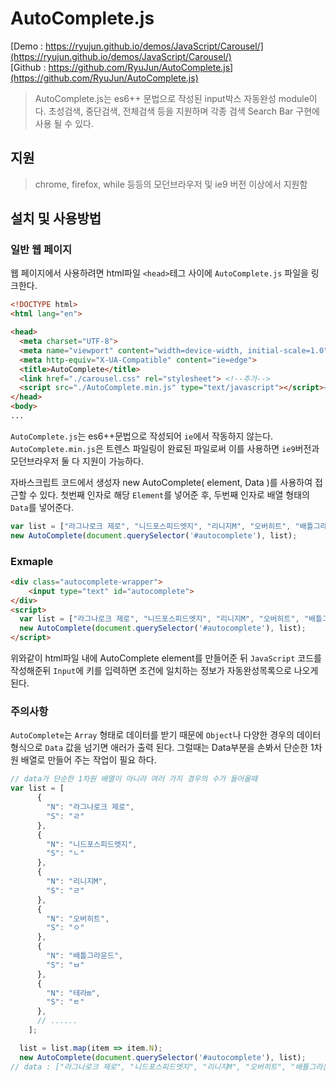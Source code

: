# AutoComplete.js
[Demo   : https://ryujun.github.io/demos/JavaScript/Carousel/](https://ryujun.github.io/demos/JavaScript/Carousel/)<br>
[Github : https://github.com/RyuJun/AutoComplete.js](https://github.com/RyuJun/AutoComplete.js)
> AutoComplete.js는 es6++ 문법으로 작성된 input박스 자동완성 module이다. 
> 초성검색, 중단검색, 전체검색 등을 지원하며 각종 검색 Search Bar 구현에 사용 될 수 있다.

## 지원
> chrome, firefox, while 등등의 모던브라우저 및 ie9 버전 이상에서 지원함

## 설치 및 사용방법

### 일반 웹 페이지

웹 페이지에서 사용하려면 html파일 `<head>`테그 사이에 `AutoComplete.js` 파일을 링크한다.

```html
<!DOCTYPE html>
<html lang="en">

<head>
  <meta charset="UTF-8">
  <meta name="viewport" content="width=device-width, initial-scale=1.0">
  <meta http-equiv="X-UA-Compatible" content="ie=edge">
  <title>AutoComplete</title>
  <link href="./carousel.css" rel="stylesheet"> <!--추가-->
  <script src="./AutoComplete.min.js" type="text/javascript"></script><!--추가-->
</head>
<body>
...

```
`AutoComplete.js`는 es6++문법으로 작성되어 `ie`에서 작동하지 않는다.<br>
`AutoComplete.min.js`은 트렌스 파일링이 완료된 파일로써 이를 사용하면 `ie9`버전과 모던브라우저 둘 다 지원이 가능하다.<br>


자바스크립트 코드에서 생성자 new AutoComplete( element, Data )를 사용하여 접근할 수 있다. 첫번째 인자로 해당 `Element`를 넣어준 후, 두번째 인자로 배열 형태의 `Data`를 넣어준다.
```js
var list = ["라그나로크 제로", "니드포스피드엣지", "리니지M", "오버히트", "배틀그라운드", "테라m", "열혈강호forkakao", "AxE", "페이트 그랜드 오더", "리니지", "던전앤파이터", "바람의나라", "메이플스토리", "블레이드앤소울", "리니지2 레볼루션", "아이온", "마비노기", "마비노기영웅전", "리니지2", "거상", "피파온라인3", "다크에덴", "테일즈위버", "뮤오리진[Android]", "뮤오리진[iOS]", "아키에이지", "리그오브레전드", "테라", "서든어택", "오버워치", "모두의마블 for kakao", "세븐나이츠", "레이븐", "별이되어라!", "포켓 메이플스토리", "서머너즈워", "아이모", "몬스터길들이기", "클래시 오브 클랜", "레알팜", "히트캔", "괴리성밀리언아서", "하얀고양이 프로젝트", "갓오브하이스쿨"];
new AutoComplete(document.querySelector('#autocomplete'), list);
```

### Exmaple

```html
<div class="autocomplete-wrapper">
    <input type="text" id="autocomplete">
</div>
<script>
  var list = ["라그나로크 제로", "니드포스피드엣지", "리니지M", "오버히트", "배틀그라운드", "테라m", "열혈강호forkakao", "AxE", "페이트 그랜드 오더", "리니지", "던전앤파이터", "바람의나라", "메이플스토리", "블레이드앤소울", "리니지2 레볼루션", "아이온", "마비노기", "마비노기영웅전", "리니지2", "거상", "피파온라인3", "다크에덴", "테일즈위버", "뮤오리진[Android]", "뮤오리진[iOS]", "아키에이지", "리그오브레전드", "테라", "서든어택", "오버워치", "모두의마블 for kakao", "세븐나이츠", "레이븐", "별이되어라!", "포켓 메이플스토리", "서머너즈워", "아이모", "몬스터길들이기", "클래시 오브 클랜", "레알팜", "히트캔", "괴리성밀리언아서", "하얀고양이 프로젝트", "갓오브하이스쿨"];
  new AutoComplete(document.querySelector('#autocomplete'), list);
</script>
```
위와같이 html파일 내에 AutoComplete element를 만들어준 뒤 `JavaScript` 코드를 작성해준뒤 `Input`에 키를 입력하면 조건에 일치하는 정보가 자동완성목록으로 나오게 된다.


### 주의사항
`AutoComplete`는 `Array` 형태로 데이터를 받기 때문에 `Object`나 다양한 경우의 데이터 형식으로 `Data` 값을 넘기면 애러가 출력 된다. 그럴때는 Data부분을 손봐서 단순한 1차원 배열로 만들어 주는 작업이 필요 하다. 
```js
// data가 단순한 1차원 배열이 아니라 여러 가지 경우의 수가 들어올때
var list = [
      {
        "N": "라그나로크 제로",
        "S": "ㄹ"
      },
      {
        "N": "니드포스피드엣지",
        "S": "ㄴ"
      },
      {
        "N": "리니지M",
        "S": "ㄹ"
      },
      {
        "N": "오버히트",
        "S": "ㅇ"
      },
      {
        "N": "배틀그라운드",
        "S": "ㅂ"
      },
      {
        "N": "테라m",
        "S": "ㅌ"
      },
      // ......
    ]; 

  list = list.map(item => item.N);
  new AutoComplete(document.querySelector('#autocomplete'), list);
// data : ["라그나로크 제로", "니드포스피드엣지", "리니지M", "오버히트", "배틀그라운드", "테라m" ... ]
```